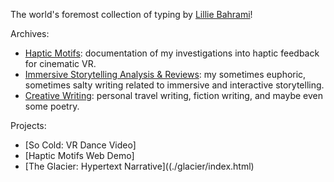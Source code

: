 The world's foremost collection of typing by [Lillie Bahrami](www.lilliebahrami.com)!

Archives:

* [Haptic Motifs](./hapticmotifsarchive.md): documentation of my investigations into haptic feedback for cinematic VR.
* [Immersive Storytelling Analysis & Reviews](./immersivearchive.md): my sometimes euphoric, sometimes salty writing related to immersive and interactive storytelling.
* [Creative Writing](./creativearchive.md): personal travel writing, fiction writing, and maybe even some poetry.

Projects:

* [So Cold: VR Dance Video]
* [Haptic Motifs Web Demo]
* [The Glacier: Hypertext Narrative]((./glacier/index.html)
